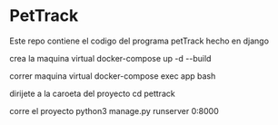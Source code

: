 # PetTrack
Este repo contiene el codigo del programa petTrack hecho en django

crea la maquina virtual
docker-compose up -d --build

correr maquina virtual
docker-compose exec app bash

dirijete a la caroeta del proyecto
cd pettrack

corre el proyecto
python3 manage.py runserver 0:8000

